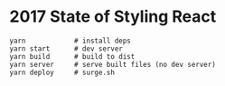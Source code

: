 # 2017 State of Styling React

```shell
yarn            # install deps
yarn start      # dev server
yarn build      # build to dist
yarn server     # serve built files (no dev server)
yarn deploy     # surge.sh
```
